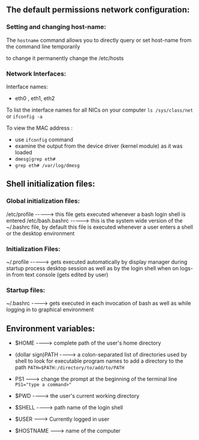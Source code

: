 
## The default permissions network configuration:

### Setting and changing host-name:
The ``hostname`` command allows you to directly query or set host-name from the command line temporarily

to change it permanently change the /etc/hosts

### Network Interfaces:
Interface names:
- eth0 , eth1, eth2

To list the interface names for all NICs on your computer ``ls /sys/class/net`` or ``ifconfig -a``

To view the MAC address :
- use ``ifconfig`` command
- examine the output from the device driver (kernel module) as it was loaded
- ``dmesg|grep eth#``
- ``grep eth# /var/log/dmesg``

## Shell initialization files:

### Global initialization files:
/etc/profile -----> this file gets executed whenever a bash login shell is entered 
/etc/bash.bashrc -----> this is the system wide version of the ~/.bashrc file, by default this file is executed whenever a user enters a shell or the desktop environment

### Initialization Files:
~/.profile -----> gets executed automatically by display manager during startup process desktop session as well as by the login shell when on logs-in from text console (gets edited by user)

### Startup files:
~/.bashrc ----> gets executed in each invocation of bash as well as while logging in to graphical environment

## Environment variables:

- $HOME ----> complete path of the user's home directory

- (dollar sign)PATH ----> a colon-separated list of directories used by shell to look for executable program names to add a directory to the path ``PATH=$PATH:/directory/to/add/to/PATH``

- PS1 ---> change the prompt at the beginning of the terminal line ``PS1="type a command>"``

- $PWD ----> the user's current working directory

- $SHELL ----> path name of the login shell 

- $USER --->  Currently logged in user

- $HOSTNAME ---> name of the computer

















